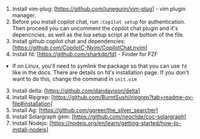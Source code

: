 1. Install vim-plug: [https://github.com/junegunn/vim-plug] - vim plugin manager.
2. Before you install copilot chat, run `:Copilot setup` for authentication. Then proceed you can uncomment the copilot chat plugin and  it's depencncies, as well as the lua setup script at the bottom of the file.
3. Install github copilot chat and dependencies: [https://github.com/CopilotC-Nvim/CopilotChat.nvim]
4. Install fd: [https://github.com/sharkdp/fd] - Finder for FZF
  - If on Linux, you'll need to symlink the package so that you can use `fd` like in the docs. There are details on fd's installation page. If you don't want to do this, change the command in `init.vim`
3. Install delta: [https://github.com/dandavison/delta]
4. Install Ripgrep: [https://github.com/BurntSushi/ripgrep?tab=readme-ov-file#installation]
5. Install Ag: [https://github.com/ggreer/the_silver_searcher]
6. Install Solargraph gem: [https://github.com/neoclide/coc-solargraph]
7. Install Nodejs: [https://nodejs.org/en/learn/getting-started/how-to-install-nodejs]
